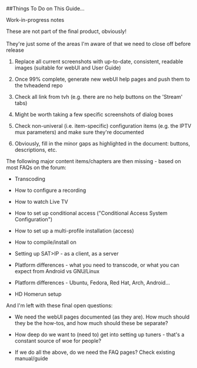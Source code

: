 ##Things To Do on This Guide... 

<div class="admonition note">
<p class="admonition-title">Work-in-progress notes</p>
<p>These are not part of the final product, obviously!<br><br>They're just some
of the areas I'm aware of that we need to close off before release</p>
</div>

1. Replace all current screenshots with up-to-date, consistent, readable images (suitable for webUI and User Guide)

4. Once 99% complete, generate new webUI help pages and push them to the tvheadend repo

5. Check all link from tvh (e.g. there are no help buttons on the 'Stream' tabs)

6. Might be worth taking a few specific screenshots of dialog boxes

7. Check non-univeral (i.e. item-specific) configuration items (e.g. the IPTV mux parameters) and make sure they're documented

8. Obviously, fill in the minor gaps as highlighted in the document: buttons, descriptions, etc.


The following major content items/chapters are then missing - based on most FAQs on the forum:

* Transcoding

* How to configure a recording

* How to watch Live TV

* How to set up conditional access ("Conditional Access System Configuration")

* How to set up a multi-profile installation (access)

* How to compile/install on <insert your distro here>

* Setting up SAT>IP - as a client, as a server

* Platform differences - what you need to transcode, or what you can expect from Android vs GNU/Linux

* Platform differences - Ubuntu, Fedora, Red Hat, Arch, Android...

* HD Homerun setup

And I'm left with these final open questions:

* We need the webUI pages documented (as they are). How much should they be the how-tos, and how much should these be separate?

* How deep do we want to (need to) get into setting up tuners - that's a constant source of woe for people?

* If we do all the above, do we need the FAQ pages? Check existing manual/guide
